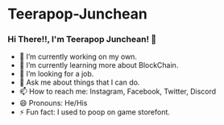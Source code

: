 # Teerapop-Junchean
### Hi There!!, I'm Teerapop Junchean! 👋

- 🔭 I’m currently working on my own.
- 🌱 I’m currently learning more about BlockChain.
- 👯 I’m looking for a job.
- 💬 Ask me about things that I can do.
- 📫 How to reach me: Instagram, Facebook, Twitter, Discord
- 😄 Pronouns: He/His
- ⚡ Fun fact: I used to poop on game storefont.

